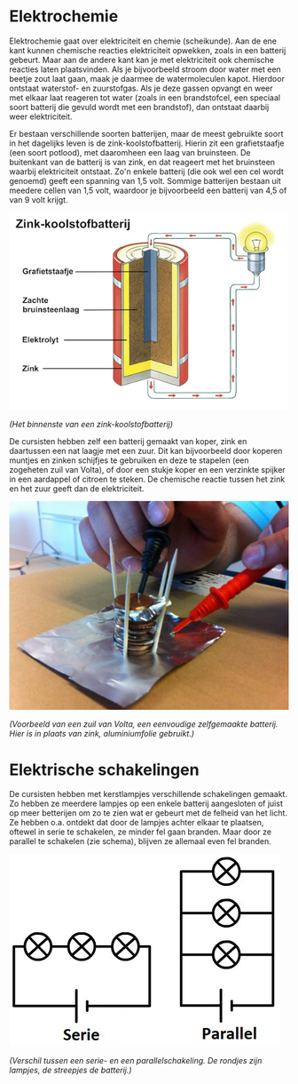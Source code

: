 # Elektrochemie
Elektrochemie gaat over elektriciteit en chemie (scheikunde). Aan de ene kant kunnen chemische reacties elektriciteit opwekken, zoals in een batterij gebeurt. Maar aan de andere kant kan je met elektriciteit ook chemische reacties laten plaatsvinden. Als je bijvoorbeeld stroom door water met een beetje zout laat gaan, maak je daarmee de watermoleculen kapot. Hierdoor ontstaat waterstof- en zuurstofgas. Als je deze gassen opvangt en weer met elkaar laat reageren tot water (zoals in een brandstofcel, een speciaal soort batterij die gevuld wordt met een brandstof), dan ontstaat daarbij weer elektriciteit.

Er bestaan verschillende soorten batterijen, maar de meest gebruikte soort in het dagelijks leven is de zink-koolstofbatterij. Hierin zit een grafietstaafje (een soort potlood), met daaromheen een laag van bruinsteen. De buitenkant van de batterij is van zink, en dat reageert met het bruinsteen waarbij elektriciteit ontstaat. Zo'n enkele batterij (die ook wel een cel wordt genoemd) geeft een spanning van 1,5 volt. Sommige batterijen bestaan uit meedere cellen van 1,5 volt, waardoor je bijvoorbeeld een batterij van 4,5 of van 9 volt krijgt.

![batterij](batterij.png)

*(Het binnenste van een zink-koolstofbatterij)*

De cursisten hebben zelf een batterij gemaakt van koper, zink en daartussen een nat laagje met een zuur. Dit kan bijvoorbeeld door koperen muntjes en zinken schijfjes te gebruiken en deze te stapelen (een zogeheten zuil van Volta), of door een stukje koper en een verzinkte spijker in een aardappel of citroen te steken. De chemische reactie tussen het zink en het zuur geeft dan de elektriciteit.

![zuil van Volta](voltazuil.jpg)

*(Voorbeeld van een zuil van Volta, een eenvoudige zelfgemaakte batterij. Hier is in plaats van zink, aluminiumfolie gebruikt.)*

# Elektrische schakelingen
De cursisten hebben met kerstlampjes verschillende schakelingen gemaakt. Zo hebben ze meerdere lampjes op een enkele batterij aangesloten of juist op meer betterijen om zo te zien wat er gebeurt met de felheid van het licht. Ze hebben o.a. ontdekt dat door de lampjes achter elkaar te plaatsen, oftewel in serie te schakelen, ze minder fel gaan branden. Maar door ze parallel te schakelen (zie schema), blijven ze allemaal even fel branden.

![serie en parallelschakeling](serie_en_parallel.jpg)

*(Verschil tussen een serie- en een parallelschakeling. De rondjes zijn lampjes, de streepjes de batterij.)*
